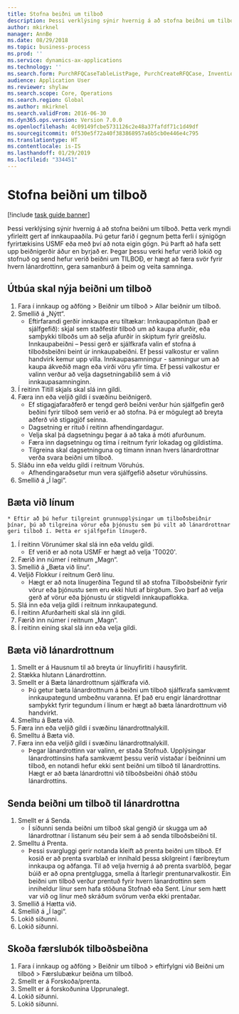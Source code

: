```yaml
---
title: Stofna beiðni um tilboð
description: Þessi verklýsing sýnir hvernig á að stofna beiðni um tilboð.
author: mkirknel
manager: AnnBe
ms.date: 08/29/2018
ms.topic: business-process
ms.prod: ''
ms.service: dynamics-ax-applications
ms.technology: ''
ms.search.form: PurchRFQCaseTableListPage, PurchCreateRFQCase, InventLocationIdLookup, PurchRFQCaseTable, InventItemIdLookupSimple, EcoResCategorySingleLookup, UnitOfMeasureLookup, PurchRFQEditLines, PurchRFQEditLinesPrintOptions, VendRFQJournal, SrsReportViewerForm
audience: Application User
ms.reviewer: shylaw
ms.search.scope: Core, Operations
ms.search.region: Global
ms.author: mkirknel
ms.search.validFrom: 2016-06-30
ms.dyn365.ops.version: Version 7.0.0
ms.openlocfilehash: 4c09149fcbe5731126c2e48a37fafdf71c1d49df
ms.sourcegitcommit: 0f530e5f72a40f383868957a6b5cb0e446e4c795
ms.translationtype: HT
ms.contentlocale: is-IS
ms.lasthandoff: 01/29/2019
ms.locfileid: "334451"
---
```

# <a name="create-a-request-for-quotation"></a>Stofna beiðni um tilboð

[!include [task guide banner](../../includes/task-guide-banner.md)]

Þessi verklýsing sýnir hvernig á að stofna beiðni um tilboð. Þetta verk myndi yfirleitt gert af innkaupaaðila. Þú getur farið í gegnum þetta ferli í sýnigögn fyrirtækisins USMF eða með því að nota eigin gögn. Þú Þarft að hafa sett upp beiðnigerðir áður en byrjað er. Þegar þessu verki hefur verið lokið og stofnuð og send hefur verið beiðni um TILBOÐ, er hægt að færa svör fyrir hvern lánardrottinn, gera samanburð á þeim og veita samninga.


## <a name="prepare-a-new-rfq"></a>Útbúa skal nýja beiðni um tilboð
1. Fara í innkaup og aðföng  > Beiðnir um tilboð  > Allar beiðnir um tilboð.
2. Smellið á „Nýtt“.
    * Eftirfarandi gerðir innkaupa eru tiltækar: Innkaupapöntun (það er sjálfgefið): skjal sem staðfestir tilboð um að kaupa afurðir, eða samþykki tilboðs um að selja afurðir in skiptum fyrir greiðslu. Innkaupabeiðni – Þessi gerð er sjálfkrafa valin ef stofna á tilboðsbeiðni beint úr innkaupabeiðni. Ef þessi valkostur er valinn handvirk kemur upp villa. Innkaupasamningur - samningur um að kaupa ákveðið magn eða virði vöru yfir tíma. Ef þessi valkostur er valinn verður að velja dagsetningabilið sem á við innkaupasamninginn.  
3. Í reitinn Titill skjals skal slá inn gildi.
4. Færa inn eða veljið gildi í svæðinu beiðnigerð.
    * Ef stigagjafaraðferð er tengd gerð beiðni verður hún sjálfgefin gerð beðini fyrir tilboð sem verið er að stofna. Þá er mögulegt að breyta aðferð við stigagjöf seinna.  
    * Dagsetning er rituð í reitinn afhendingardagur.  
    * Velja skal þá dagsetningu þegar á að taka á móti afurðunum.  
    * Færa inn dagsetningu og tíma í reitnum fyrir lokadag og gildistíma.  
    * Tilgreina skal dagsetninguna og tímann innan hvers lánardrottnar verða svara beiðni um tilboð.  
5. Sláðu inn eða veldu gildi í reitnum Vöruhús.
    * Afhendingaraðsetur mun vera sjálfgefið aðsetur vöruhússins.  
6. Smellið á „Í lagi“.

## <a name="add-lines"></a>Bæta við línum
    * Eftir að þú hefur tilgreint grunnupplýsingar um tilboðsbeiðnir þínar, þú að tilgreina vörur eða þjónustu sem þú vilt að lánardrottnar geri tilboð í. Þetta er sjálfgefin línugerð.   
1. Í reitinn Vörunúmer skal slá inn eða veldu gildi.
    * Ef verið er að nota USMF er hægt að velja 'T0020'.  
2. Færið inn númer í reitnum „Magn“.
3. Smellið á „Bæta við línu“.
4. Veljið Flokkur í reitnum Gerð línu.
    * Hægt er að nota línugerðina Tegund til að stofna Tilboðsbeiðnir fyrir vörur eða þjónustu sem eru ekki hluti af birgðum. Svo þarf að velja gerð af vörur eða þjónustu úr stigveldi innkaupaflokka.  
5. Slá inn eða velja gildi í reitnum innkaupategund.
6. Í reitinn Afurðarheiti skal slá inn gildi.
7. Færið inn númer í reitnum „Magn“.
8. Í reitinn eining skal slá inn eða velja gildi.

## <a name="add-vendors"></a>Bæta við lánardrottnum
1. Smellt er á Hausnum til að breyta úr línuyfirliti í hausyfirlit. 
2. Stækka hlutann Lánardrottinn.
3. Smellt er á Bæta lánardrottnum sjálfkrafa við.
    * Þú getur bæta lánardrottnum á beiðni um tilboð sjálfkrafa samkvæmt innkaupategund umbeðnu varanna. Ef það eru engir lánardrottnar samþykkt fyrir tegundum í línum er hægt að bæta lánardrottnum við handvirkt.  
4. Smelltu á Bæta við.
5. Færa inn eða veljið gildi í svæðinu lánardrottnalykill.
6. Smelltu á Bæta við.
7. Færa inn eða veljið gildi í svæðinu lánardrottnalykill.
    * Þegar lánardrottinn var valinn, er staða Stofnuð. Upplýsingar lánardrottinsins hafa samkvæmt þessu verið vistaðar í beiðninni um tilboð, en notandi hefur ekki sent beiðni um tilboð til lánardrottins. Hægt er að bæta lánardrottni við tilboðsbeiðni óháð stöðu lánardrottins.  

## <a name="send-the-rfq-to-vendors"></a>Senda beiðni um tilboð til lánardrottna
1. Smellt er á Senda.
    * Í síðunni senda beiðni um tilboð skal gengið úr skugga um að lánardrottnar í listanum séu þeir sem á að senda tilboðsbeiðni til.  
2. Smelltu á Prenta.
    * Þessi svargluggi gerir notanda kleift að prenta beiðni um tilboð. Ef kosið er að prenta svarblað er innihald þessa skilgreint í færibreytum innkaupa og aðfanga. Til að velja hvernig á að prenta svarblöð, þegar búið er að opna prentglugga, smella á Ítarlegir prentunarvalkostir. Ein beiðni um tilboð verður prentuð fyrir hvern lánardrottinn sem inniheldur línur sem hafa stöðuna Stofnað eða Sent. Línur sem hætt var við og línur með skráðum svörum verða ekki prentaðar.   
3. Smellið á Hætta við.
4. Smellið á „Í lagi“.
5. Lokið síðunni.
6. Lokið síðunni.

## <a name="view-the-rfq-journal"></a>Skoða færslubók tilboðsbeiðna
1. Fara í innkaup og aðföng > Beiðnir um tilboð > eftirfylgni við Beiðni um tilboð > Færslubækur beiðna um tilboð.
2. Smellt er á Forskoða/prenta.
3. Smellt er á forskoðunina Upprunalegt.
4. Lokið síðunni.
5. Lokið síðunni.


